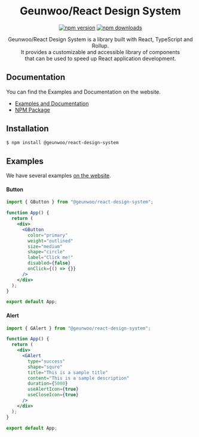 <div align="center">

# Geunwoo/React Design System

[![npm version](https://img.shields.io/npm/v/@geunwoo/react-design-system.svg?style=flat-square)](https://www.npmjs.com/package/@geunwoo/react-design-system)
[![npm downloads](https://img.shields.io/npm/dm/@geunwoo/react-design-system.svg?style=flat-square)](https://npm-stat.com/charts.html?package=@geunwoo/react-design-system)

Geunwoo/React Design System is a library built with React, TypeScript and Rollup. <br />
It provides a customizable and accessible library of components <br />
that can be used to speed up React application development.

</div>

## Documentation

You can find the Examples and Documentation on the website.

- [Examples and Documentation](https://main--64945a5460facec38f6ccd6b.chromatic.com)
- [NPM Package](https://www.npmjs.com/package/@geunwoo/react-design-system)

## Installation

```bash
$ npm install @geunwoo/react-design-system
```

## Examples

We have several examples [on the website](https://main--64945a5460facec38f6ccd6b.chromatic.com).

#### Button

```jsx
import { GButton } from "@geunwoo/react-design-system";

function App() {
  return (
    <div>
      <GButton
        color="primary"
        weight="outlined"
        size="medium"
        shape="circle"
        label="Click me!"
        disabled={false}
        onClick={() => {}}
      />
    </div>
  );
}

export default App;
```

#### Alert

```jsx
import { GAlert } from "@geunwoo/react-design-system";

function App() {
  return (
    <div>
      <GAlert
        type="success"
        shape="squre"
        title="This is a sample title"
        content="This is a sample description"
        duration={5000}
        useAlertIcon={true}
        useCloseIcon={true}
      />
    </div>
  );
}

export default App;
```
